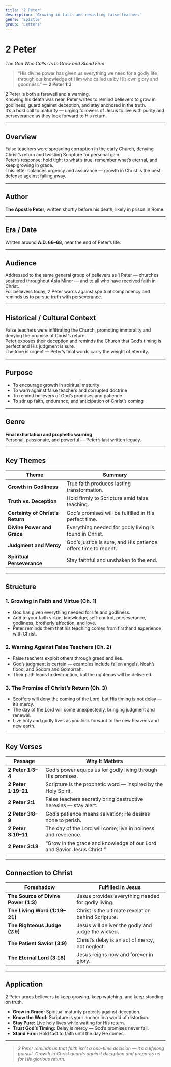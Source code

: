 ```yaml
---
title: '2 Peter'
description: 'Growing in faith and resisting false teachers'
genre: 'Epistle'
group: 'Letters'
---
```


# 2 Peter  
*The God Who Calls Us to Grow and Stand Firm*

> “His divine power has given us everything we need for a godly life through our knowledge of Him who called us by His own glory and goodness.” — **2 Peter 1:3**

2 Peter is both a farewell and a warning.  
Knowing his death was near, Peter writes to remind believers to grow in godliness, guard against deception, and stay anchored in the truth.  
It’s a bold call to maturity — urging followers of Jesus to live with purity and perseverance as they look forward to His return.

---

## Overview  
False teachers were spreading corruption in the early Church, denying Christ’s return and twisting Scripture for personal gain.  
Peter’s response: hold tight to what’s true, remember what’s eternal, and keep growing in grace.  
This letter balances urgency and assurance — growth in Christ is the best defense against falling away.

---

## Author  
**The Apostle Peter**, written shortly before his death, likely in prison in Rome.

---

## Era / Date  
Written around **A.D. 66–68**, near the end of Peter’s life.

---

## Audience  
Addressed to the same general group of believers as 1 Peter — churches scattered throughout Asia Minor — and to all who have received faith in Christ.  
For believers today, 2 Peter warns against spiritual complacency and reminds us to pursue truth with perseverance.

---

## Historical / Cultural Context  
False teachers were infiltrating the Church, promoting immorality and denying the promise of Christ’s return.  
Peter exposes their deception and reminds the Church that God’s timing is perfect and His judgment is sure.  
The tone is urgent — Peter’s final words carry the weight of eternity.

---

## Purpose  
- To encourage growth in spiritual maturity  
- To warn against false teachers and corrupted doctrine  
- To remind believers of God’s promises and patience  
- To stir up faith, endurance, and anticipation of Christ’s coming  

---

## Genre  
**Final exhortation and prophetic warning**  
Personal, passionate, and powerful — Peter’s last written legacy.

---

## Key Themes  

| Theme | Summary |
|-------|----------|
| **Growth in Godliness** | True faith produces lasting transformation. |
| **Truth vs. Deception** | Hold firmly to Scripture amid false teaching. |
| **Certainty of Christ’s Return** | God’s promises will be fulfilled in His perfect time. |
| **Divine Power and Grace** | Everything needed for godly living is found in Christ. |
| **Judgment and Mercy** | God’s justice is sure, and His patience offers time to repent. |
| **Spiritual Perseverance** | Stay faithful and unshaken to the end. |

---

## Structure  

### 1. Growing in Faith and Virtue (Ch. 1)
- God has given everything needed for life and godliness.  
- Add to your faith virtue, knowledge, self-control, perseverance, godliness, brotherly affection, and love.  
- Peter reminds them that his teaching comes from firsthand experience with Christ.  

### 2. Warning Against False Teachers (Ch. 2)
- False teachers exploit others through greed and lies.  
- God’s judgment is certain — examples include fallen angels, Noah’s flood, and Sodom and Gomorrah.  
- Their path leads to destruction, but the righteous will be delivered.  

### 3. The Promise of Christ’s Return (Ch. 3)
- Scoffers will deny the coming of the Lord, but His timing is not delay — it’s mercy.  
- The day of the Lord will come unexpectedly, bringing judgment and renewal.  
- Live holy and godly lives as you look forward to the new heavens and new earth.  

---

## Key Verses  

| Passage | Why It Matters |
|----------|----------------|
| **2 Peter 1:3–4** | God’s power equips us for godly living through His promises. |
| **2 Peter 1:19–21** | Scripture is the prophetic word — inspired by the Holy Spirit. |
| **2 Peter 2:1** | False teachers secretly bring destructive heresies — stay alert. |
| **2 Peter 3:8–9** | God’s patience means salvation; He desires none to perish. |
| **2 Peter 3:10–11** | The day of the Lord will come; live in holiness and reverence. |
| **2 Peter 3:18** | “Grow in the grace and knowledge of our Lord and Savior Jesus Christ.” |

---

## Connection to Christ  

| Foreshadow | Fulfilled in Jesus |
|-------------|-------------------|
| **The Source of Divine Power (1:3)** | Jesus provides everything needed for godly living. |
| **The Living Word (1:19–21)** | Christ is the ultimate revelation behind Scripture. |
| **The Righteous Judge (2:9)** | Jesus will deliver the godly and judge the wicked. |
| **The Patient Savior (3:9)** | Christ’s delay is an act of mercy, not neglect. |
| **The Eternal Lord (3:18)** | Jesus reigns now and forever in glory. |

---

## Application  
2 Peter urges believers to keep growing, keep watching, and keep standing on truth.  
- **Grow in Grace:** Spiritual maturity protects against deception.  
- **Know the Word:** Scripture is your anchor in a world of distortion.  
- **Stay Pure:** Live holy lives while waiting for His return.  
- **Trust God’s Timing:** Delay is mercy — God’s promises never fail.  
- **Stand Firm:** Hold fast to faith until the day He comes.  

---

> *2 Peter reminds us that faith isn’t a one-time decision — it’s a lifelong pursuit. Growth in Christ guards against deception and prepares us for His glorious return.*
